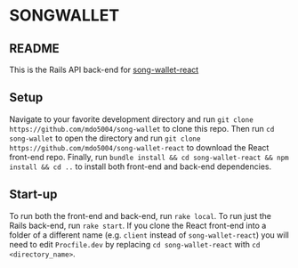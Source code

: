 # SONGWALLET
## README

This is the Rails API back-end for [song-wallet-react](https://github.com/mdo5004/song-wallet-react)

## Setup

Navigate to your favorite development directory and run `git clone https://github.com/mdo5004/song-wallet` to clone this repo. 
Then run `cd song-wallet` to open the directory and run `git clone https://github.com/mdo5004/song-wallet-react` to download the React front-end repo. 
Finally, run `bundle install && cd song-wallet-react && npm install && cd ..` to install both front-end and back-end dependencies.

## Start-up
To run both the front-end and back-end, run `rake local`. To run just the Rails back-end, run `rake start`. If you clone the React front-end into a folder of a different name (e.g. `client` instead of `song-wallet-react`) you will need to edit `Procfile.dev` by replacing `cd song-wallet-react` with `cd <directory_name>`.
